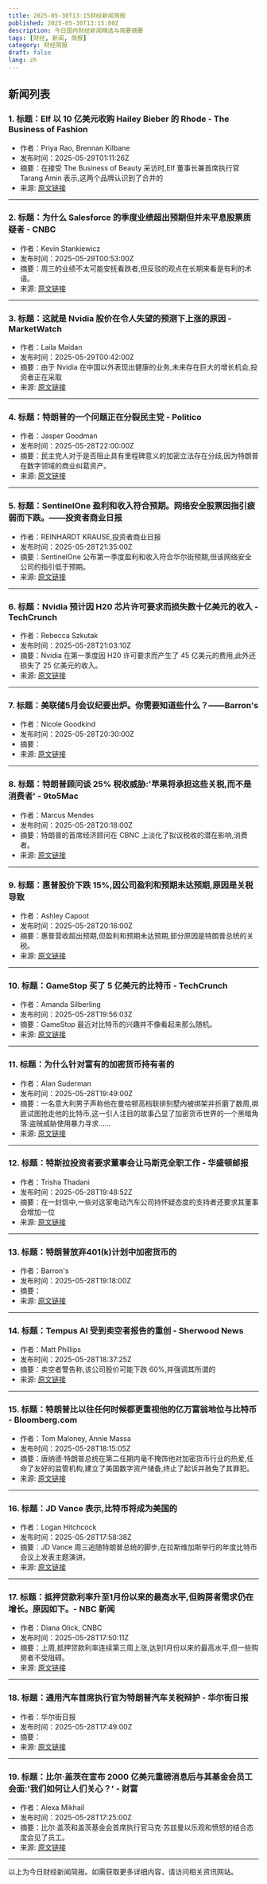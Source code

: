 ```yaml
---
title: 2025-05-30T13:15财经新闻简报
published: 2025-05-30T13:15:00Z
description: 今日国内财经新闻精选与简要摘要
tags: [财经, 新闻, 简报]
category: 财经简报
draft: false
lang: zh
---
```


## 新闻列表

### 1. 标题：Elf 以 10 亿美元收购 Hailey Bieber 的 Rhode - The Business of Fashion
- 作者：Priya Rao, Brennan Kilbane
- 发布时间：2025-05-29T01:11:26Z
- 摘要：在接受 The Business of Beauty 采访时,Elf 董事长兼首席执行官 Tarang Amin 表示,这两个品牌认识到了合并的
- 来源: [原文链接](https://www.businessoffashion.com/articles/beauty/elf-acquires-hailey-biebers-rhode-for-1-billion/)

---

### 2. 标题：为什么 Salesforce 的季度业绩超出预期但并未平息股票质疑者 - CNBC
- 作者：Kevin Stankiewicz
- 发布时间：2025-05-29T00:53:00Z
- 摘要：周三的业绩不太可能安抚看跌者,但反驳的观点在长期来看是有利的术语。
- 来源: [原文链接](https://www.cnbc.com/2025/05/28/salesforces-beat-and-raise-quarter-isnt-quieting-the-doubters.html)

---

### 3. 标题：这就是 Nvidia 股价在令人失望的预测下上涨的原因 - MarketWatch
- 作者：Laila Maidan
- 发布时间：2025-05-29T00:42:00Z
- 摘要：由于 Nvidia 在中国以外表现出健康的业务,未来存在巨大的增长机会,投资者正在采取
- 来源: [原文链接](https://www.marketwatch.com/story/heres-why-nvidias-stock-is-climbing-despite-a-disappointing-forecast-861c54b8)

---

### 4. 标题：特朗普的一个问题正在分裂民主党 - Politico
- 作者：Jasper Goodman
- 发布时间：2025-05-28T22:00:00Z
- 摘要：民主党人对于是否阻止具有里程碑意义的加密立法存在分歧,因为特朗普在数字领域的商业纠葛资产。
- 来源: [原文链接](https://www.politico.com/news/2025/05/28/crypto-democrats-trump-stablecoins-republicans-legislation-00373387)

---

### 5. 标题：SentinelOne 盈利和收入符合预期。网络安全股票因指引疲弱而下跌。——投资者商业日报
- 作者：REINHARDT KRAUSE,投资者商业日报
- 发布时间：2025-05-28T21:35:00Z
- 摘要：SentinelOne 公布第一季度盈利和收入符合华尔街预期,但该网络安全公司的指引低于预期。
- 来源: [原文链接](https://www.investors.com/news/technology/sentinelone-earnings-s-sentinelone-stock-news-q12025/)

---

### 6. 标题：Nvidia 预计因 H20 芯片许可要求而损失数十亿美元的收入 - TechCrunch
- 作者：Rebecca Szkutak
- 发布时间：2025-05-28T21:03:10Z
- 摘要：Nvidia 在第一季度因 H20 许可要求而产生了 45 亿美元的费用,此外还损失了 25 亿美元的收入。
- 来源: [原文链接](https://techcrunch.com/2025/05/28/nvidia-expects-to-lose-billions-in-revenue-due-to-h20-chip-licensing-requirements/)

---

### 7. 标题：美联储5月会议纪要出炉。你需要知道些什么？——Barron&#39;s
- 作者：Nicole Goodkind
- 发布时间：2025-05-28T20:30:00Z
- 摘要：
- 来源: [原文链接](https://www.barrons.com/articles/fed-may-meeting-minutes-fefb0119)

---

### 8. 标题：特朗普顾问谈 25% 税收威胁:'苹果将承担这些关税,而不是消费者' - 9to5Mac
- 作者：Marcus Mendes
- 发布时间：2025-05-28T20:18:00Z
- 摘要：特朗普的首席经济顾问在 CBNC 上淡化了拟议税收的潜在影响,消费者。
- 来源: [原文链接](https://9to5mac.com/2025/05/28/trump-advisor-says-apple-will-bear-tariffs/)

---

### 9. 标题：惠普股价下跌 15%,因公司盈利和预期未达预期,原因是关税导致
- 作者：Ashley Capoot
- 发布时间：2025-05-28T20:16:00Z
- 摘要：惠普营收超出预期,但盈利和预期未达预期,部分原因是特朗普总统的关税。
- 来源: [原文链接](https://www.cnbc.com/2025/05/28/hp-hpq-q2-earnings-2025.html)

---

### 10. 标题：GameStop 买了 5 亿美元的比特币 - TechCrunch
- 作者：Amanda Silberling
- 发布时间：2025-05-28T19:56:03Z
- 摘要：GameStop 最近对比特币的兴趣并不像看起来那么随机。
- 来源: [原文链接](https://techcrunch.com/2025/05/28/gamestop-bought-500-million-of-bitcoin/)

---

### 11. 标题：为什么针对富有的加密货币持有者的
- 作者：Alan Suderman
- 发布时间：2025-05-28T19:49:00Z
- 摘要：一名意大利男子声称他在曼哈顿高档联排别墅内被绑架并折磨了数周,绑匪试图抢走他的比特币,这一引人注目的故事凸显了加密货币世界的一个黑暗角落:盗贼威胁使用暴力寻求……
- 来源: [原文链接](https://apnews.com/article/crypto-bitcoin-kidnapping-wrench-attack-ddc7263c25ba590f85648e1682576971)

---

### 12. 标题：特斯拉投资者要求董事会让马斯克全职工作 - 华盛顿邮报
- 作者：Trisha Thadani
- 发布时间：2025-05-28T19:48:52Z
- 摘要：在一封信中,一些对这家电动汽车公司持怀疑态度的支持者还要求其董事会增加一位
- 来源: [原文链接](https://www.washingtonpost.com/technology/2025/05/28/musk-tesla-board-succession-plan/)

---

### 13. 标题：特朗普放弃401(k)计划中加密货币的
- 作者：Barron&#39;s
- 发布时间：2025-05-28T19:18:00Z
- 摘要：
- 来源: [原文链接](https://www.barrons.com/articles/crypto-401k-fidelity-dol-guideline-3c275363)

---

### 14. 标题：Tempus AI 受到卖空者报告的重创 - Sherwood News
- 作者：Matt Phillips
- 发布时间：2025-05-28T18:37:25Z
- 摘要：卖空者警告称,该公司股价可能下跌 60%,并强调其所谓的
- 来源: [原文链接](https://sherwood.news/markets/tempus-ai-hammered-by-short-sellers-report/)

---

### 15. 标题：特朗普比以往任何时候都更重视他的亿万富翁地位与比特币 - Bloomberg.com
- 作者：Tom Maloney, Annie Massa
- 发布时间：2025-05-28T18:15:05Z
- 摘要：唐纳德·特朗普总统在第二任期内毫不掩饰他对加密货币行业的热爱,任命了友好的监管机构,建立了美国数字资产储备,终止了起诉并赦免了其罪犯。
- 来源: [原文链接](https://www.bloomberg.com/news/articles/2025-05-28/trump-binds-his-billionaire-status-to-bitcoin-now-more-than-ever)

---

### 16. 标题：JD Vance 表示,比特币将成为美国的
- 作者：Logan Hitchcock
- 发布时间：2025-05-28T17:58:38Z
- 摘要：JD Vance 周三追随特朗普总统的脚步,在拉斯维加斯举行的年度比特币会议上发表主题演讲。
- 来源: [原文链接](https://decrypt.co/322505/bitcoin-strategically-important-asset-us-jd-vance)

---

### 17. 标题：抵押贷款利率升至1月份以来的最高水平,但购房者需求仍在增长。原因如下。- NBC 新闻
- 作者：Diana Olick, CNBC
- 发布时间：2025-05-28T17:50:11Z
- 摘要：上周,抵押贷款利率连续第三周上涨,达到1月份以来的最高水平,但一些购房者不受阻碍。
- 来源: [原文链接](https://www.nbcnews.com/business/real-estate/mortgage-rates-rose-highest-level-january-demand-homebuyers-still-grew-rcna209478)

---

### 18. 标题：通用汽车首席执行官为特朗普汽车关税辩护 - 华尔街日报
- 作者：华尔街日报
- 发布时间：2025-05-28T17:49:00Z
- 摘要：
- 来源: [原文链接](https://www.wsj.com/business/autos/general-motors-ceo-defends-trump-auto-tariffs-d6f15ab9)

---

### 19. 标题：比尔·盖茨在宣布 2000 亿美元重磅消息后与其基金会员工会面:'我们如何让人们关心？' - 财富
- 作者：Alexa Mikhail
- 发布时间：2025-05-28T17:25:00Z
- 摘要：比尔·盖茨和盖茨基金会首席执行官马克·苏兹曼以乐观和愤怒的结合态度会见了员工。
- 来源: [原文链接](https://fortune.com/2025/05/28/bill-gates-foundation-200-billion-philanthropy-international-aid/)

---


以上为今日财经新闻简报。如需获取更多详细内容，请访问相关资讯网站。